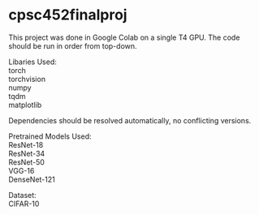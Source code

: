 # cpsc452finalproj

This project was done in Google Colab on a single T4 GPU. The code should be run in order from top-down.

Libaries Used: <br/>
torch <br/> 
torchvision <br/>
numpy <br/>
tqdm <br/>
matplotlib

Dependencies should be resolved automatically, no conflicting versions. 

Pretrained Models Used: <br/>
ResNet-18 <br/>
ResNet-34 <br/>
ResNet-50 <br/>
VGG-16 <br/>
DenseNet-121 <br/>

Dataset: <br/>
CIFAR-10
